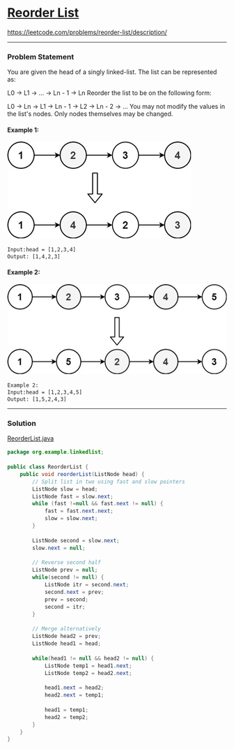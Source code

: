 # [Reorder List](https://leetcode.com/problems/reorder-list/description/)
https://leetcode.com/problems/reorder-list/description/
<hr />

### Problem Statement

You are given the head of a singly linked-list. The list can be represented as:

L0 -> L1 -> ... -> Ln - 1 -> Ln
Reorder the list to be on the following form:

L0 -> Ln -> L1 -> Ln - 1 -> L2 -> Ln - 2 -> ...
You may not modify the values in the list's nodes. Only nodes themselves may be changed.

#### Example 1:
![image info](./reorder1linked-list.jpg)
```
Input:head = [1,2,3,4]
Output: [1,4,2,3]

```
#### Example 2:
![image info](./reorder2-linked-list.jpg)
```
Example 2:
Input:head = [1,2,3,4,5]
Output: [1,5,2,4,3]

```

<hr />

### Solution

[ReorderList.java](../../src/main/java/org/example/linkedlist/ReorderList.java)

```java
package org.example.linkedlist;

public class ReorderList {
    public void reorderList(ListNode head) {
        // Split list in two using fast and slow pointers
        ListNode slow = head;
        ListNode fast = slow.next;
        while (fast !=null && fast.next != null) {
            fast = fast.next.next;
            slow = slow.next;
        }

        ListNode second = slow.next;
        slow.next = null;

        // Reverse second half
        ListNode prev = null;
        while(second != null) {
            ListNode itr = second.next;
            second.next = prev;
            prev = second;
            second = itr;
        }

        // Merge alternatively
        ListNode head2 = prev;
        ListNode head1 = head;

        while(head1 != null && head2 != null) {
            ListNode temp1 = head1.next;
            ListNode temp2 = head2.next;

            head1.next = head2;
            head2.next = temp1;

            head1 = temp1;
            head2 = temp2;
        }
    }
}

```